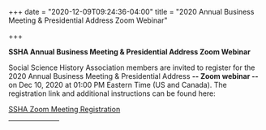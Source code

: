 +++
date = "2020-12-09T09:24:36-04:00"
title = "2020 Annual Business Meeting & Presidential Address Zoom Webinar"

+++

**SSHA Annual Business Meeting & Presidential Address Zoom Webinar**

Social Science History Association members are invited to register for the 2020 Annual Business Meeting & Presidential Address **-- Zoom webinar --** on Dec 10, 2020 at 01:00 PM Eastern Time (US and Canada). The registration link and additional instructions can be found here: 

<a href="https://ssha.org/news/">SSHA Zoom Meeting Registration</a>
<br /><hr width="100">